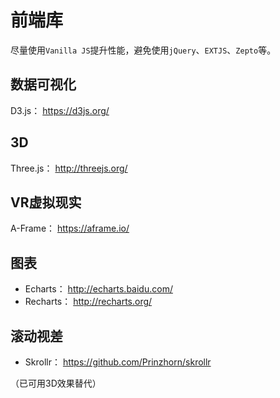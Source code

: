 # 前端库

尽量使用`Vanilla JS`提升性能，避免使用`jQuery`、`EXTJS`、`Zepto`等。

## 数据可视化

D3.js： <https://d3js.org/>

## 3D

Three.js： <http://threejs.org/>

## VR虚拟现实

A-Frame： <https://aframe.io/>

## 图表

* Echarts： <http://echarts.baidu.com/>
* Recharts： <http://recharts.org/>

## 滚动视差

* Skrollr： <https://github.com/Prinzhorn/skrollr>

（已可用3D效果替代）
